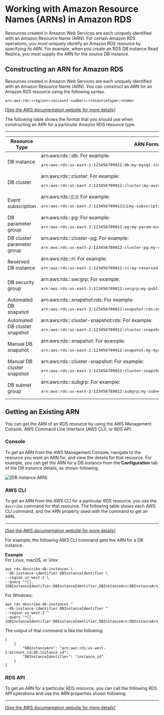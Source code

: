 # Working with Amazon Resource Names \(ARNs\) in Amazon RDS<a name="USER_Tagging.ARN"></a>

Resources created in Amazon Web Services are each uniquely identified with an Amazon Resource Name \(ARN\)\. For certain Amazon RDS operations, you must uniquely identify an Amazon RDS resource by specifying its ARN\. For example, when you create an RDS DB instance Read Replica, you must supply the ARN for the source DB instance\. 

## Constructing an ARN for Amazon RDS<a name="USER_Tagging.ARN.Constructing"></a>

Resources created in Amazon Web Services are each uniquely identified with an Amazon Resource Name \(ARN\)\. You can construct an ARN for an Amazon RDS resource using the following syntax\. 

 `arn:aws:rds:<region>:<account number>:<resourcetype>:<name>` 

[\[See the AWS documentation website for more details\]](http://docs.aws.amazon.com/AmazonRDS/latest/AuroraUserGuide/USER_Tagging.ARN.html)

The following table shows the format that you should use when constructing an ARN for a particular Amazon RDS resource type\. 


****  

| Resource Type | ARN Format | 
| --- | --- | 
| DB instance  |  arn:aws:rds:*<region>*:*<account>*:db:*<name>* For example: <pre>arn:aws:rds:us-east-2:123456789012:db:my-mysql-instance-1</pre>  | 
| DB cluster |  arn:aws:rds:*<region>*:*<account>*:cluster:*<name>* For example: <pre>arn:aws:rds:us-east-2:123456789012:cluster:my-aurora-cluster-1</pre>  | 
| Event subscription  |  arn:aws:rds:*<region>*:*<account>*:es:*<name>* For example: <pre>arn:aws:rds:us-east-2:123456789012:es:my-subscription</pre>  | 
| DB parameter group  |  arn:aws:rds:*<region>*:*<account>*:pg:*<name>* For example: <pre>arn:aws:rds:us-east-2:123456789012:pg:my-param-enable-logs</pre>  | 
| DB cluster parameter group  |  arn:aws:rds:*<region>*:*<account>*:cluster\-pg:*<name>* For example: <pre>arn:aws:rds:us-east-2:123456789012:cluster-pg:my-cluster-param-timezone</pre>  | 
| Reserved DB instance  |  arn:aws:rds:*<region>*:*<account>*:ri:*<name>* For example: <pre>arn:aws:rds:us-east-2:123456789012:ri:my-reserved-postgresql</pre>  | 
| DB security group  |  arn:aws:rds:*<region>*:*<account>*:secgrp:*<name>* For example: <pre>arn:aws:rds:us-east-2:123456789012:secgrp:my-public</pre>  | 
| Automated DB snapshot |  arn:aws:rds:*<region>*:*<account>*:snapshot:rds:*<name>* For example: <pre>arn:aws:rds:us-east-2:123456789012:snapshot:rds:my-mysql-db-2019-07-22-07-23</pre>  | 
| Automated DB cluster snapshot |  arn:aws:rds:*<region>*:*<account>*:cluster\-snapshot:rds:*<name>* For example: <pre>arn:aws:rds:us-east-2:123456789012:cluster-snapshot:rds:my-aurora-cluster-2019-07-22-16-16</pre>  | 
| Manual DB snapshot |  arn:aws:rds:*<region>*:*<account>*:snapshot:*<name>* For example: <pre>arn:aws:rds:us-east-2:123456789012:snapshot:my-mysql-db-snap</pre>  | 
| Manual DB cluster snapshot |  arn:aws:rds:*<region>*:*<account>*:cluster\-snapshot:*<name>* For example: <pre>arn:aws:rds:us-east-2:123456789012:cluster-snapshot:my-aurora-cluster-snap</pre>  | 
| DB subnet group |  arn:aws:rds:*<region>*:*<account>*:subgrp:*<name>* For example: <pre>arn:aws:rds:us-east-2:123456789012:subgrp:my-subnet-10</pre>  | 

## Getting an Existing ARN<a name="USER_Tagging.ARN.Getting"></a>

You can get the ARN of an RDS resource by using the AWS Management Console, AWS Command Line Interface \(AWS CLI\), or RDS API\. 

### Console<a name="USER_Tagging.ARN.CON"></a>

To get an ARN from the AWS Management Console, navigate to the resource you want an ARN for, and view the details for that resource\. For example, you can get the ARN for a DB instance from the **Configuration** tab of the DB instance details, as shown following\. 

![\[DB instance ARN\]](http://docs.aws.amazon.com/AmazonRDS/latest/AuroraUserGuide/images/DB-instance-arn.png)

### AWS CLI<a name="USER_Tagging.ARN.CLI"></a>

To get an ARN from the AWS CLI for a particular RDS resource, you use the `describe` command for that resource\. The following table shows each AWS CLI command, and the ARN property used with the command to get an ARN\. 


****  
<a name="cli-command-arn-property"></a>[\[See the AWS documentation website for more details\]](http://docs.aws.amazon.com/AmazonRDS/latest/AuroraUserGuide/USER_Tagging.ARN.html)

For example, the following AWS CLI command gets the ARN for a DB instance\.

**Example**  
For Linux, macOS, or Unix:  

```
aws rds describe-db-instances \
--db-instance-identifier DBInstanceIdentifier \
--region us-west-2 \
--query "*[].{DBInstanceIdentifier:DBInstanceIdentifier,DBInstanceArn:DBInstanceArn}"
```
For Windows:  

```
aws rds describe-db-instances ^
--db-instance-identifier DBInstanceIdentifier ^
--region us-west-2 ^
--query "*[].{DBInstanceIdentifier:DBInstanceIdentifier,DBInstanceArn:DBInstanceArn}"
```
The output of that command is like the following:  

```
[
    {
        "DBInstanceArn": "arn:aws:rds:us-west-2:account_id:db:instance_id", 
        "DBInstanceIdentifier": "instance_id"
    }
]
```

### RDS API<a name="USER_Tagging.ARN.API"></a>

To get an ARN for a particular RDS resource, you can call the following RDS API operations and use the ARN properties shown following\.


****  
<a name="rds-operation-arn-property"></a>[\[See the AWS documentation website for more details\]](http://docs.aws.amazon.com/AmazonRDS/latest/AuroraUserGuide/USER_Tagging.ARN.html)